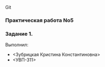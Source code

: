 Git
### Практическая работа No5 
### Задание 1.
Выполнил:
* <Зубрицкая Кристина Константиновна>
* <УВП-311>
